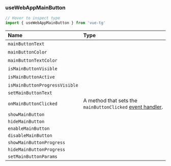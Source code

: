 ### useWebAppMainButton

```ts twoslash
// Hover to inspect type
import { useWebAppMainButton } from 'vue-tg'
```

| Name                          | Type                                                                                                       |
| :---------------------------- | :--------------------------------------------------------------------------------------------------------- |
| `mainButtonText`              | <!--@include: @/generated/MainButton-text.md --><br/> <Badge type="info" text="⚡️ reactive" />              |
| `mainButtonColor`             | <!--@include: @/generated/MainButton-color.md --><br/> <Badge type="info" text="⚡️ reactive" />             |
| `mainButtonTextColor`         | <!--@include: @/generated/MainButton-textColor.md --><br/> <Badge type="info" text="⚡️ reactive" />         |
| `isMainButtonVisible`         | <!--@include: @/generated/MainButton-isVisible.md --><br/> <Badge type="info" text="⚡️ reactive" />         |
| `isMainButtonActive`          | <!--@include: @/generated/MainButton-isActive.md --><br/> <Badge type="info" text="⚡️ reactive" />          |
| `isMainButtonProgressVisible` | <!--@include: @/generated/MainButton-isProgressVisible.md --><br/> <Badge type="info" text="⚡️ reactive" /> |
| `setMainButtonText`           | <!--@include: @/generated/MainButton-setText.md -->                                                        |
| `onMainButtonClicked`         | A method that sets the `mainButtonClicked` [event handler](#event-handling).                               |
| `showMainButton`              | <!--@include: @/generated/MainButton-show.md -->                                                           |
| `hideMainButton`              | <!--@include: @/generated/MainButton-hide.md -->                                                           |
| `enableMainButton`            | <!--@include: @/generated/MainButton-enable.md -->                                                         |
| `disableMainButton`           | <!--@include: @/generated/MainButton-disable.md -->                                                        |
| `showMainButtonProgress`      | <!--@include: @/generated/MainButton-showProgress.md -->                                                   |
| `hideMainButtonProgress`      | <!--@include: @/generated/MainButton-hideProgress.md -->                                                   |
| `setMainButtonParams`         | <!--@include: @/generated/MainButton-setParams.md -->                                                      |

